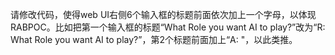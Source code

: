 请修改代码，使得web UI右侧6个输入框的标题前面依次加上一个字母，以体现RABPOC。比如把第一个输入框的标题“What Role you want AI to play?”改为“R: What Role you want AI to play?”，第2个标题前面加上“A: "，以此类推。